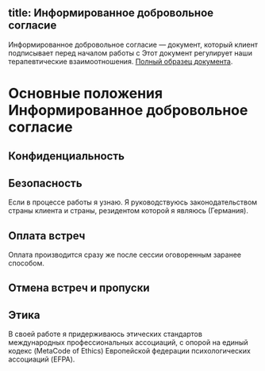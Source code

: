 title: Информированное добровольное согласие
---

Информированное добровольное согласие — документ, который клиент подписывает перед началом работы с Этот документ регулирует наши терапевтические взаимоотношения. [Полный образец документа](/images/Gleb_Kalinin_Informed_concent.pdf).

# Основные положения Информированное добровольное согласие

## Конфиденциальность

## Безопасность

Если в процессе работы я узнаю. Я руководствуюсь законодательством страны клиента и страны, резидентом которой я являюсь (Германия). 

## Оплата встреч

Оплата производится сразу же после сессии оговоренным заранее способом.

## Отмена встреч и пропуски


## Этика

В своей работе я придерживаюсь этических стандартов международных профессиональных ассоциаций, с опорой на единый кодекс (MetaCode of Ethics) Европейской федерации психологических ассоциаций (EFPA). 


